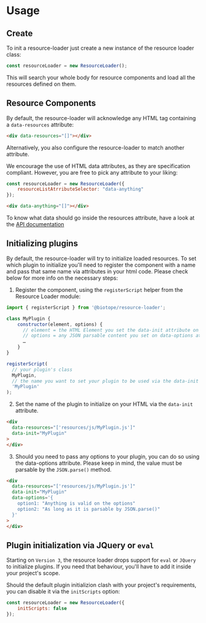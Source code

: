 # Usage

## Create
To init a resource-loader just create a new instance of the resource loader class:
```javascript
const resourceLoader = new ResourceLoader();
```

This will search your whole body for resource components and load all the resources defined on them.

## Resource Components
By default, the resource-loader will acknowledge any HTML tag containing a `data-resources` attribute:
```html
<div data-resources="[]"></div>
```

Alternatively, you also configure the resource-loader to match another attribute.

We encourage the use of HTML data attributes, as they are specification compliant.
However, you are free to pick any attribute to your liking:

```javascript
const resourceLoader = new ResourceLoader({
    resourceListAtrributeSelector: "data-anything"
});
```

```html
<div data-anything="[]"></div>
```

To know what data should go inside the resources attribute, have a look at the [API documentation](./api.md)

## Initializing plugins
By default, the resource-loader will try to initialize loaded resources.
To set which plugin to initialize you'll need to register the component with a name and pass that same name via attributes in your html code.
Please check below for more info on the necessary steps:

1. Register the component, using the `registerScript` helper from the Resource Loader module:

```javascript
import { registerScript } from '@biotope/resource-loader';

class MyPlugin {
    constructor(element, options) {
      // element = the HTML Element you set the data-init attribute on
      // options = any JSON parsable content you set on data-options attribute
      …
    }
}

registerScript(
  // your plugin's class
  MyPlugin,
  // the name you want to set your plugin to be used via the data-init attribute
  'MyPlugin'
);
```

2. Set the name of the plugin to initialize on your HTML via the `data-init` attribute.

```html
<div
  data-resources="['resources/js/MyPlugin.js']"
  data-init="MyPlugin"
>
</div>
```

3. Should you need to pass any options to your plugin, you can do so using the data-options attribute. Please keep in mind, the value must be parsable by the `JSON.parse()` method.

```html
<div
  data-resources="['resources/js/MyPlugin.js']"
  data-init="MyPlugin"
  data-options='{
    option1: "Anything is valid on the options"
    option2: "As long as it is parsable by JSON.parse()"
  }'
>
</div>
```

## Plugin initialization via JQuery or `eval`
Starting on `Version 3`, the resource loader drops support for `eval` or `JQuery` to initialize plugins.
If you need that behaviour, you'll have to add it inside your project's scope.

Should the default plugin initializion clash with your project's requirements, you can disable it via the `initScripts` option:

```javascript
const resourceLoader = new ResourceLoader({
    initScripts: false
});
```

